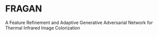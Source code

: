 # FRAGAN
A Feature Refinement and Adaptive Generative Adversarial Network for Thermal Infrared Image Colorization
